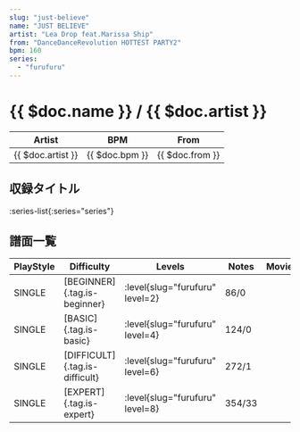 ```yaml
---
slug: "just-believe"
name: "JUST BELIEVE"
artist: "Lea Drop feat.Marissa Ship"
from: "DanceDanceRevolution HOTTEST PARTY2"
bpm: 160
series:
  - "furufuru"
---
```


# {{ $doc.name }} / {{ $doc.artist }}

|Artist|BPM|From|
|------|---|----|
|{{ $doc.artist }}|{{ $doc.bpm }}|{{ $doc.from }}|

## 収録タイトル

:series-list{:series="series"}

## 譜面一覧

|PlayStyle|Difficulty|Levels|Notes|Movie|
|---------|----------|------|-----|-----|
|SINGLE|[BEGINNER]{.tag.is-beginner}|<div class="field is-grouped is-grouped-multiline"> :level{slug="furufuru" level=2}</div>|86/0||
|SINGLE|[BASIC]{.tag.is-basic}|<div class="field is-grouped is-grouped-multiline"> :level{slug="furufuru" level=4}</div>|124/0||
|SINGLE|[DIFFICULT]{.tag.is-difficult}|<div class="field is-grouped is-grouped-multiline"> :level{slug="furufuru" level=6}</div>|272/1||
|SINGLE|[EXPERT]{.tag.is-expert}|<div class="field is-grouped is-grouped-multiline"> :level{slug="furufuru" level=8}</div>|354/33||
